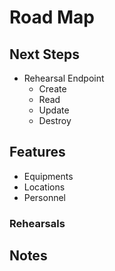 # Road Map

## Next Steps

* Rehearsal Endpoint
  * Create
  * Read
  * Update
  * Destroy

## Features

* Equipments
* Locations
* Personnel

### Rehearsals

## Notes

